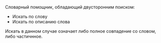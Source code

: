 Словарный помощник, обладающий двусторонним поиском:
- Искать по слову
- Искать по описанию слова

Искать в данном случае означает либо полное совпадение со словом, либо частичнное.
